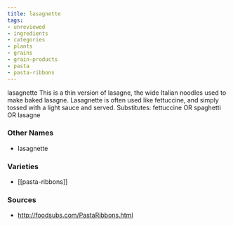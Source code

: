 ```yaml
---
title: lasagnette
tags:
- unreviewed
- ingredients
- categories
- plants
- grains
- grain-products
- pasta
- pasta-ribbons
---
```

lasagnette This is a thin version of lasagne, the wide Italian noodles used to make baked lasagne. Lasagnette is often used like fettuccine, and simply tossed with a light sauce and served. Substitutes: fettuccine OR spaghetti OR lasagne

### Other Names

* lasagnette

### Varieties

* [[pasta-ribbons]]

### Sources
* http://foodsubs.com/PastaRibbons.html
